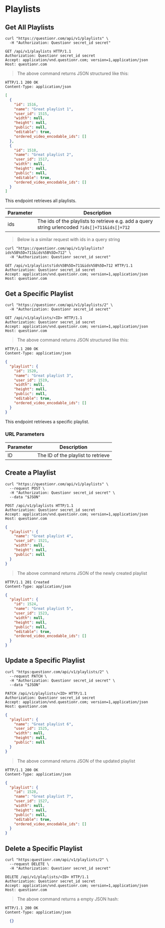 # Playlists

## Get All Playlists

```shell
curl "https://questionr.com/api/v1/playlists" \
  -H "Authorization: Questionr secret_id secret"
```

```http
GET /api/v1/playlists HTTP/1.1
Authorization: Questionr secret_id secret
Accept: application/vnd.questionr.com; version=1,application/json
Host: questionr.com
```

> The above command returns JSON structured like this:

```http
HTTP/1.1 200 OK
Content-Type: application/json
```
```json
[
  {
    "id": 1516,
    "name": "Great playlist 1",
    "user_id": 1515,
    "width": null,
    "height": null,
    "public": null,
    "editable": true,
    "ordered_video_encodable_ids": []
  },
  {
    "id": 1518,
    "name": "Great playlist 2",
    "user_id": 1517,
    "width": null,
    "height": null,
    "public": null,
    "editable": true,
    "ordered_video_encodable_ids": []
  }
]
```

This endpoint retrieves all playlists.


Parameter | Description
--------- | -----------
ids | The ids of the playlists to retrieve e.g. add a query string urlencoded `?ids[]=711&ids[]=712`

> Below is a similar request with ids in a query string

```shell
curl "https://questionr.com/api/v1/playlists?ids%5B%5D=711&ids%5B%5D=712" \
  -H "Authorization: Questionr secret_id secret"
```
```http
GET /api/v1/playlists?ids%5B%5D=711&ids%5B%5D=712 HTTP/1.1
Authorization: Questionr secret_id secret
Accept: application/vnd.questionr.com; version=1,application/json
Host: questionr.com
```

## Get a Specific Playlist

```shell
curl "https://questionr.com/api/v1/playlists/2" \
  -H "Authorization: Questionr secret_id secret"
```

```http
GET /api/v1/playlists/<ID> HTTP/1.1
Authorization: Questionr secret_id secret
Accept: application/vnd.questionr.com; version=1,application/json
Host: questionr.com
```

> The above command returns JSON structured like this:

```http
HTTP/1.1 200 OK
Content-Type: application/json
```
```json
{
  "playlist": {
    "id": 1520,
    "name": "Great playlist 3",
    "user_id": 1519,
    "width": null,
    "height": null,
    "public": null,
    "editable": true,
    "ordered_video_encodable_ids": []
  }
}
```

This endpoint retrieves a specific playlist.

### URL Parameters

Parameter | Description
--------- | -----------
ID | The ID of the playlist to retrieve



## Create a Playlist



```shell
curl "https://questionr.com/api/v1/playlists" \
  --request POST \
  -H "Authorization: Questionr secret_id secret" \
  --data "$JSON"
```

```http
POST /api/v1/playlists HTTP/1.1
Authorization: Questionr secret_id secret
Accept: application/vnd.questionr.com; version=1,application/json
Host: questionr.com
```
```json
{
  "playlist": {
    "name": "Great playlist 4",
    "user_id": 1521,
    "width": null,
    "height": null,
    "public": null
  }
}
```

> The above command returns JSON of the newly created playlist

```http
HTTP/1.1 201 Created
Content-Type: application/json
```
```json
{
  "playlist": {
    "id": 1524,
    "name": "Great playlist 5",
    "user_id": 1523,
    "width": null,
    "height": null,
    "public": null,
    "editable": true,
    "ordered_video_encodable_ids": []
  }
}
```

## Update a Specific Playlist



```shell
curl "https:questionr.com/api/v1/playlists/2" \
  --request PATCH \
  -H "Authorization: Questionr secret_id secret" \
  --data "$JSON"
```
```http
PATCH /api/v1/playlists/<ID> HTTP/1.1
Authorization: Questionr secret_id secret
Accept: application/vnd.questionr.com; version=1,application/json
Host: questionr.com
```
```json
{
  "playlist": {
    "name": "Great playlist 6",
    "user_id": 1525,
    "width": null,
    "height": null,
    "public": null
  }
}
```

> The above command returns JSON of the updated playlist

```http
HTTP/1.1 200 OK
Content-Type: application/json
```
```json
{
  "playlist": {
    "id": 1528,
    "name": "Great playlist 7",
    "user_id": 1527,
    "width": null,
    "height": null,
    "public": null,
    "editable": true,
    "ordered_video_encodable_ids": []
  }
}
```


## Delete a Specific Playlist



```shell
curl "https:questionr.com/api/v1/playlists/2" \
  --request DELETE \
  -H "Authorization: Questionr secret_id secret"
```

```http
DELETE /api/v1/playlists/<ID> HTTP/1.1
Authorization: Questionr secret_id secret
Accept: application/vnd.questionr.com; version=1,application/json
Host: questionr.com
```

> The above command returns a empty JSON hash:

```http
HTTP/1.1 200 OK
Content-Type: application/json
```
```json
  {}
```

